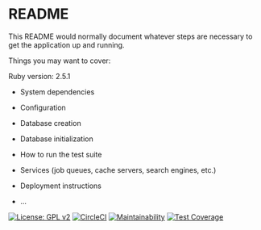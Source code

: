 # README

This README would normally document whatever steps are necessary to get the
application up and running.

Things you may want to cover:

Ruby version: 2.5.1

* System dependencies

* Configuration

* Database creation

* Database initialization

* How to run the test suite

* Services (job queues, cache servers, search engines, etc.)

* Deployment instructions

* ...

[![License: GPL v2](https://img.shields.io/badge/License-GPL%20v2-blue.svg)](https://www.gnu.org/licenses/old-licenses/gpl-2.0.en.html)
[![CircleCI](
https://img.shields.io/circleci/project/github/RedSparr0w/node-csgo-parser/master.svg
)](https://circleci.com/gh/jodoldar/RestoMap/tree/master)
[![Maintainability](https://api.codeclimate.com/v1/badges/00fa85ce3bf8f0ae0c13/maintainability)](https://codeclimate.com/github/jodoldar/RestoMap/maintainability)
[![Test Coverage](https://api.codeclimate.com/v1/badges/00fa85ce3bf8f0ae0c13/test_coverage)](https://codeclimate.com/github/jodoldar/RestoMap/test_coverage)
